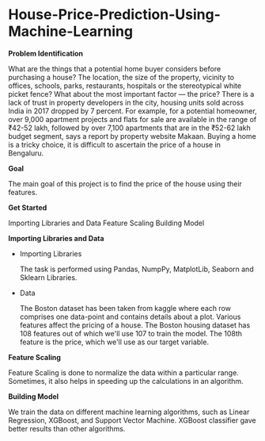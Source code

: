 # House-Price-Prediction-Using-Machine-Learning

**Problem Identification**

  What are the things that a potential home buyer considers before purchasing a house? The location, the size of the property, vicinity to offices, schools, parks, restaurants, hospitals or the stereotypical white picket fence? What about the most important factor — the price? There is a  lack of trust in property developers in the city, housing units sold across India in 2017 dropped by 7 percent. For example, for a potential homeowner, over 9,000 apartment projects and flats for sale are available in the range of ₹42-52 lakh, followed by over 7,100 apartments that are in the ₹52-62 lakh budget segment, says a report by property website Makaan. Buying a home is a tricky choice, it is difficult to ascertain the price of a house in Bengaluru.

**Goal**

  The main goal of this project is to find the price of the house using their features.

**Get Started**

Importing Libraries and Data
Feature Scaling
Building Model

**Importing Libraries and Data**

  * Importing Libraries
  
      The task is performed using Pandas, NumpPy, MatplotLib, Seaborn and Sklearn Libraries.
  
  * Data
  
      The Boston dataset has been taken from kaggle where each row comprises one data-point and contains details about a plot. Various features affect the pricing of a house. The Boston housing dataset has 108 features out of which we'll use 107 to train the model. The 108th feature is the price, which we'll use as our target variable.

**Feature Scaling**

   Feature Scaling is done to normalize the data within a particular range. Sometimes, it also helps in speeding up the calculations in an algorithm.

**Building Model**

  We train the data on different machine learning algorithms, such as Linear Regression, XGBoost, and Support Vector Machine. XGBoost classifier gave better results than other algorithms.
